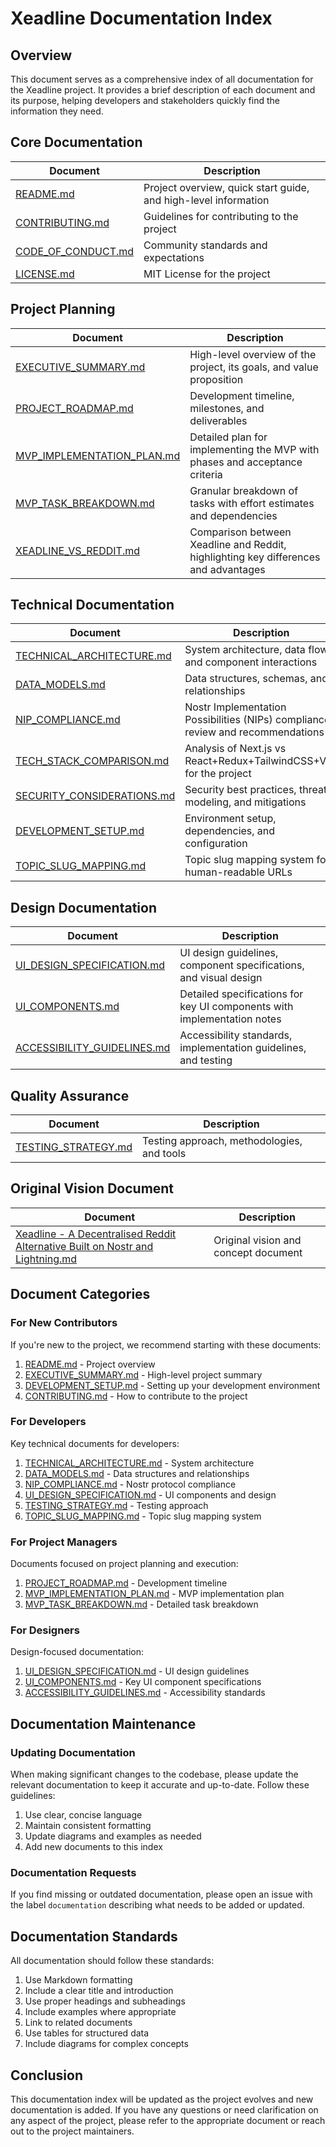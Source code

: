# Xeadline Documentation Index

## Overview

This document serves as a comprehensive index of all documentation for the Xeadline project. It provides a brief description of each document and its purpose, helping developers and stakeholders quickly find the information they need.

## Core Documentation

| Document                                    | Description                                                     |
| ------------------------------------------- | --------------------------------------------------------------- |
| [README.md](../README.md)                   | Project overview, quick start guide, and high-level information |
| [CONTRIBUTING.md](../CONTRIBUTING.md)       | Guidelines for contributing to the project                      |
| [CODE_OF_CONDUCT.md](../CODE_OF_CONDUCT.md) | Community standards and expectations                            |
| [LICENSE.md](../LICENSE.md)                 | MIT License for the project                                     |

## Project Planning

| Document                                                   | Description                                                                         |
| ---------------------------------------------------------- | ----------------------------------------------------------------------------------- |
| [EXECUTIVE_SUMMARY.md](./EXECUTIVE_SUMMARY.md)             | High-level overview of the project, its goals, and value proposition                |
| [PROJECT_ROADMAP.md](./PROJECT_ROADMAP.md)                 | Development timeline, milestones, and deliverables                                  |
| [MVP_IMPLEMENTATION_PLAN.md](./MVP_IMPLEMENTATION_PLAN.md) | Detailed plan for implementing the MVP with phases and acceptance criteria          |
| [MVP_TASK_BREAKDOWN.md](./MVP_TASK_BREAKDOWN.md)           | Granular breakdown of tasks with effort estimates and dependencies                  |
| [XEADLINE_VS_REDDIT.md](./XEADLINE_VS_REDDIT.md)           | Comparison between Xeadline and Reddit, highlighting key differences and advantages |

## Technical Documentation

| Document                                                   | Description                                                                     |
| ---------------------------------------------------------- | ------------------------------------------------------------------------------- |
| [TECHNICAL_ARCHITECTURE.md](./TECHNICAL_ARCHITECTURE.md)   | System architecture, data flow, and component interactions                      |
| [DATA_MODELS.md](./DATA_MODELS.md)                         | Data structures, schemas, and relationships                                     |
| [NIP_COMPLIANCE.md](./NIP_COMPLIANCE.md)                   | Nostr Implementation Possibilities (NIPs) compliance review and recommendations |
| [TECH_STACK_COMPARISON.md](./TECH_STACK_COMPARISON.md)     | Analysis of Next.js vs React+Redux+TailwindCSS+Vite for the project             |
| [SECURITY_CONSIDERATIONS.md](./SECURITY_CONSIDERATIONS.md) | Security best practices, threat modeling, and mitigations                       |
| [DEVELOPMENT_SETUP.md](./DEVELOPMENT_SETUP.md)             | Environment setup, dependencies, and configuration                              |
| [TOPIC_SLUG_MAPPING.md](./TOPIC_SLUG_MAPPING.md)           | Topic slug mapping system for human-readable URLs                               |

## Design Documentation

| Document                                                     | Description                                                             |
| ------------------------------------------------------------ | ----------------------------------------------------------------------- |
| [UI_DESIGN_SPECIFICATION.md](./UI_DESIGN_SPECIFICATION.md)   | UI design guidelines, component specifications, and visual design       |
| [UI_COMPONENTS.md](./UI_COMPONENTS.md)                       | Detailed specifications for key UI components with implementation notes |
| [ACCESSIBILITY_GUIDELINES.md](./ACCESSIBILITY_GUIDELINES.md) | Accessibility standards, implementation guidelines, and testing         |

## Quality Assurance

| Document                                     | Description                                |
| -------------------------------------------- | ------------------------------------------ |
| [TESTING_STRATEGY.md](./TESTING_STRATEGY.md) | Testing approach, methodologies, and tools |

## Original Vision Document

| Document                                                                                                                                                                             | Description                          |
| ------------------------------------------------------------------------------------------------------------------------------------------------------------------------------------ | ------------------------------------ |
| [Xeadline - A Decentralised Reddit Alternative Built on Nostr and Lightning.md](./Xeadline%20-%20A%20Decentralised%20Reddit%20Alternative%20Built%20on%20Nostr%20and%20Lightning.md) | Original vision and concept document |

## Document Categories

### For New Contributors

If you're new to the project, we recommend starting with these documents:

1. [README.md](../README.md) - Project overview
2. [EXECUTIVE_SUMMARY.md](./EXECUTIVE_SUMMARY.md) - High-level project summary
3. [DEVELOPMENT_SETUP.md](./DEVELOPMENT_SETUP.md) - Setting up your development environment
4. [CONTRIBUTING.md](../CONTRIBUTING.md) - How to contribute to the project

### For Developers

Key technical documents for developers:

1. [TECHNICAL_ARCHITECTURE.md](./TECHNICAL_ARCHITECTURE.md) - System architecture
2. [DATA_MODELS.md](./DATA_MODELS.md) - Data structures and relationships
3. [NIP_COMPLIANCE.md](./NIP_COMPLIANCE.md) - Nostr protocol compliance
4. [UI_DESIGN_SPECIFICATION.md](./UI_DESIGN_SPECIFICATION.md) - UI components and design
5. [TESTING_STRATEGY.md](./TESTING_STRATEGY.md) - Testing approach
6. [TOPIC_SLUG_MAPPING.md](./TOPIC_SLUG_MAPPING.md) - Topic slug mapping system

### For Project Managers

Documents focused on project planning and execution:

1. [PROJECT_ROADMAP.md](./PROJECT_ROADMAP.md) - Development timeline
2. [MVP_IMPLEMENTATION_PLAN.md](./MVP_IMPLEMENTATION_PLAN.md) - MVP implementation plan
3. [MVP_TASK_BREAKDOWN.md](./MVP_TASK_BREAKDOWN.md) - Detailed task breakdown

### For Designers

Design-focused documentation:

1. [UI_DESIGN_SPECIFICATION.md](./UI_DESIGN_SPECIFICATION.md) - UI design guidelines
2. [UI_COMPONENTS.md](./UI_COMPONENTS.md) - Key UI component specifications
3. [ACCESSIBILITY_GUIDELINES.md](./ACCESSIBILITY_GUIDELINES.md) - Accessibility standards

## Documentation Maintenance

### Updating Documentation

When making significant changes to the codebase, please update the relevant documentation to keep it accurate and up-to-date. Follow these guidelines:

1. Use clear, concise language
2. Maintain consistent formatting
3. Update diagrams and examples as needed
4. Add new documents to this index

### Documentation Requests

If you find missing or outdated documentation, please open an issue with the label `documentation` describing what needs to be added or updated.

## Documentation Standards

All documentation should follow these standards:

1. Use Markdown formatting
2. Include a clear title and introduction
3. Use proper headings and subheadings
4. Include examples where appropriate
5. Link to related documents
6. Use tables for structured data
7. Include diagrams for complex concepts

## Conclusion

This documentation index will be updated as the project evolves and new documentation is added. If you have any questions or need clarification on any aspect of the project, please refer to the appropriate document or reach out to the project maintainers.

